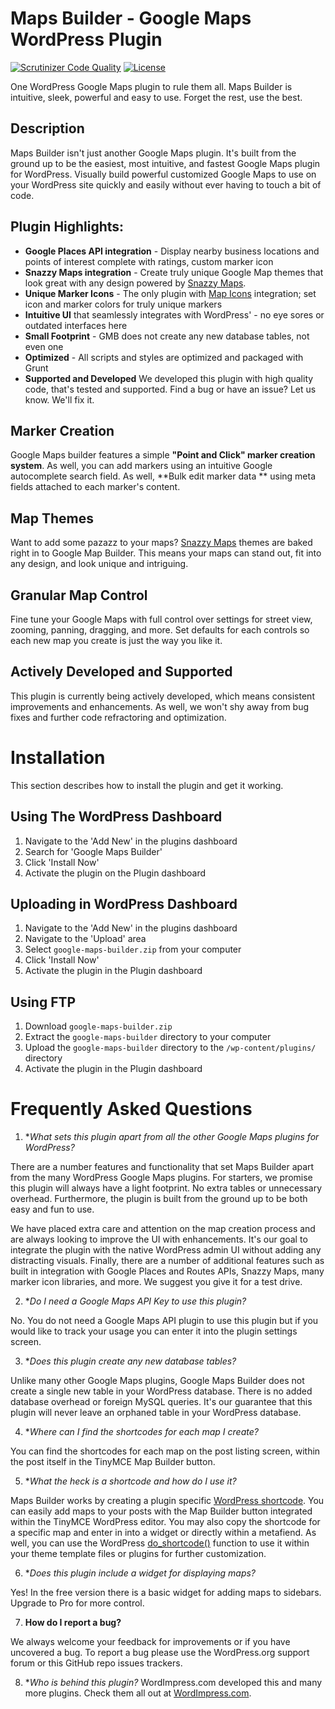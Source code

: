 # Maps Builder - Google Maps WordPress Plugin 

[![Scrutinizer Code Quality](https://scrutinizer-ci.com/g/WordImpress/google-maps-builder/badges/quality-score.png?b=master)](https://scrutinizer-ci.com/g/WordImpress/google-maps-builder/?branch=master) [![License](https://img.shields.io/badge/license-GPL--2.0%2B-green.svg)](https://github.com/WordImpress/Give/blob/master/license.txt)

One WordPress Google Maps plugin to rule them all. Maps Builder is intuitive, sleek, powerful and easy to use. Forget the rest, use the best.

## Description

Maps Builder isn't just another Google Maps plugin. It's built from the ground up to be the easiest, most intuitive, and fastest Google Maps plugin for WordPress. Visually build powerful customized Google Maps to use on your WordPress site quickly and easily without ever having to touch a bit of code.

## Plugin Highlights:

* **Google Places API integration** - Display nearby business locations and points of interest complete with ratings, custom marker icon
* **Snazzy Maps integration** - Create truly unique Google Map themes that look great with any design powered by [Snazzy Maps](http://snazzymaps.com/).
* **Unique Marker Icons** - The only plugin with [Map Icons](map-icons.com) integration; set icon and marker colors for truly unique markers
* **Intuitive UI** that seamlessly integrates with WordPress' - no eye sores or outdated interfaces here
* **Small Footprint** - GMB does not create any new database tables, not even one
* **Optimized** - All scripts and styles are optimized and packaged with Grunt
* **Supported and Developed** We developed this plugin with high quality code, that's tested and supported. Find a bug or have an issue? Let us know. We'll fix it.

## Marker Creation

Google Maps builder features a simple **"Point and Click" marker creation system**. As well, you can add markers using an intuitive Google autocomplete search field. As well, **Bulk edit marker data ** using meta fields attached to each marker's content.

## Map Themes

Want to add some pazazz to your maps? [Snazzy Maps](http://snazzymaps.com/) themes are baked right in to Google Map Builder. This means your maps can stand out, fit into any design, and look unique and intriguing.

## Granular Map Control

Fine tune your Google Maps with full control over settings for street view, zooming, panning, dragging, and more. Set defaults for each controls so each new map you create is just the way you like it.

## Actively Developed and Supported

This plugin is currently being actively developed, which means consistent improvements and enhancements. As well, we won't shy away from bug fixes and further code refractoring and optimization.

# Installation

This section describes how to install the plugin and get it working.

## Using The WordPress Dashboard

1. Navigate to the 'Add New' in the plugins dashboard
2. Search for 'Google Maps Builder'
3. Click 'Install Now'
4. Activate the plugin on the Plugin dashboard

## Uploading in WordPress Dashboard

1. Navigate to the 'Add New' in the plugins dashboard
2. Navigate to the 'Upload' area
3. Select `google-maps-builder.zip` from your computer
4. Click 'Install Now'
5. Activate the plugin in the Plugin dashboard

## Using FTP

1. Download `google-maps-builder.zip`
2. Extract the `google-maps-builder` directory to your computer
3. Upload the `google-maps-builder` directory to the `/wp-content/plugins/` directory
4. Activate the plugin in the Plugin dashboard

# Frequently Asked Questions

1. **What sets this plugin apart from all the other Google Maps plugins for WordPress?*

There are a number features and functionality that set Maps Builder apart from the many WordPress Google Maps plugins. For starters, we promise this plugin will always have a light footprint. No extra tables or unnecessary overhead. Furthermore, the plugin is built from the ground up to be both easy and fun to use.

We have placed extra care and attention on the map creation process and are always looking to improve the UI with enhancements. It's our goal to integrate the plugin with the native WordPress admin UI without adding any distracting visuals. Finally, there are a number of additional features such as built in integration with Google Places and Routes APIs, Snazzy Maps, many marker icon libraries, and more. We suggest you give it for a test drive.

2. **Do I need a Google Maps API Key to use this plugin?*

No. You do not need a Google Maps API plugin to use this plugin but if you would like to track your usage you can enter it into the plugin settings screen.

3. **Does this plugin create any new database tables?*

Unlike many other Google Maps plugins, Google Maps Builder does not create a single new table in your WordPress database. There is no added database overhead or foreign MySQL queries. It's our guarantee that this plugin will never leave an orphaned table in your WordPress database.

4. **Where can I find the shortcodes for each map I create?*

You can find the shortcodes for each map on the post listing screen, within the post itself in the TinyMCE Map Builder button.

5. **What the heck is a shortcode and how do I use it?*

Maps Builder works by creating a plugin specific [WordPress shortcode](http://codex.wordpress.org/Shortcode). You can easily add maps to your posts with the Map Builder button integrated within the TinyMCE WordPress editor. You may also copy the shortcode for a specific map and enter in into a widget or directly within a metafiend. As well, you can use the WordPress [do_shortcode()](http://codex.wordpress.org/Function_Reference/do_shortcode) function to use it within your theme template files or plugins for further customization.

6. **Does this plugin include a widget for displaying maps?*

Yes! In the free version there is a basic widget for adding maps to sidebars. Upgrade to Pro for more control.

7. **How do I report a bug?**

We always welcome your feedback for improvements or if you have uncovered a bug. To report a bug please use the WordPress.org support forum or this GitHub repo issues trackers.

8. **Who is behind this plugin?*
WordImpress.com developed this and many more plugins. Check them all out at [WordImpress.com](https://wordimpress.com).